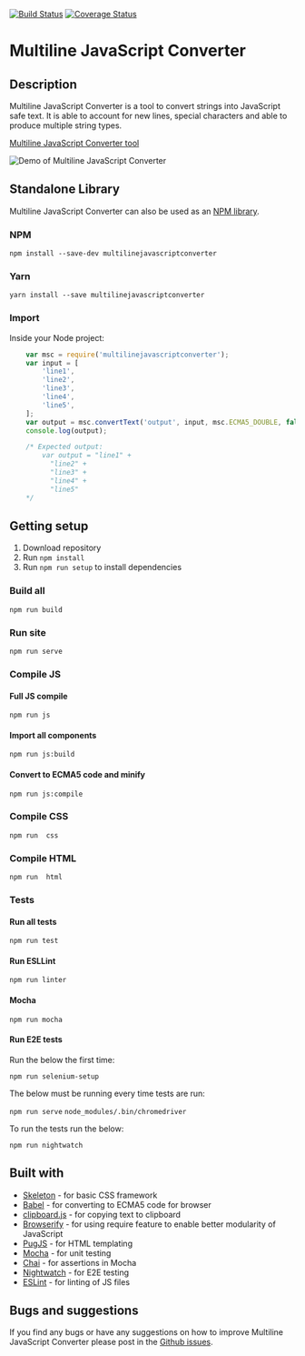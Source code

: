 [![Build Status](https://travis-ci.org/bbody/MultilineJavaScriptConverter.svg?branch=master)](https://travis-ci.org/bbody/MultilineJavaScriptConverterMultilineJavaScriptConverter)
[![Coverage Status](https://coveralls.io/repos/github/bbody/MultilineJavaScriptConverter/badge.svg?branch=master)](https://coveralls.io/github/bbody/MultilineJavaScriptConverter?branch=master)

# Multiline JavaScript Converter
## Description
Multiline JavaScript Converter is a tool to convert strings into JavaScript safe text. It is able to account for new lines, special characters and able to produce multiple string types.

[Multiline JavaScript Converter tool](http://jsstringconverter.bbody.io/)

![Demo of Multiline JavaScript Converter](https://raw.githubusercontent.com/bbody/MultilineJavaScriptConverter/master/screenshots/demo.gif "Demo of Multiline JavaScript Converter")

## Standalone Library

Multiline JavaScript Converter can also be used as an [NPM library](https://www.npmjs.com/package/multilinejavascriptconverter).

### NPM
`npm install --save-dev multilinejavascriptconverter`

### Yarn
`yarn install --save multilinejavascriptconverter`

### Import

Inside your Node project:

```js
    var msc = require('multilinejavascriptconverter');
    var input = [
        'line1',
        'line2',
        'line3',
        'line4',
        'line5',
    ];
    var output = msc.convertText('output', input, msc.ECMA5_DOUBLE, false, true, false, msc.TABS);
    console.log(output);

    /* Expected output:
        var output = "line1" +
          "line2" +
          "line3" +
          "line4" +
          "line5"
    */
```

## Getting setup
1. Download repository
2. Run `npm install`
3. Run `npm run setup` to install dependencies

### Build all
`npm run build`

### Run site
`npm run serve`

### Compile JS
#### Full JS compile
`npm run js`

#### Import all components
`npm run js:build`

#### Convert to ECMA5 code and minify
`npm run js:compile`

### Compile CSS
`npm run  css`

### Compile HTML
`npm run  html`

### Tests
#### Run all tests
`npm run test`

#### Run ESLLint
`npm run linter`

#### Mocha
`npm run mocha`

#### Run E2E tests

Run the below the first time:

`npm run selenium-setup`

The below must be running every time tests are run:

`npm run serve`
`node_modules/.bin/chromedriver`

To run the tests run the below:

`npm run nightwatch`

## Built with
- [Skeleton](http://getskeleton.com/) - for basic CSS framework
- [Babel](https://babeljs.io/) - for converting to ECMA5 code for browser
- [clipboard.js](https://clipboardjs.com/) - for copying text to clipboard
- [Browserify](http://browserify.org/) - for using require feature to enable better modularity of JavaScript
- [PugJS](https://pugjs.org) - for HTML templating
- [Mocha](https://mochajs.org/) - for unit testing
- [Chai](http://www.chaijs.com/) - for assertions in Mocha
- [Nightwatch](https://nightwatchjs.org) - for E2E testing
- [ESLint](https://eslint.org/) - for linting of JS files

## Bugs and suggestions
If you find any bugs or have any suggestions on how to improve Multiline JavaScript Converter please post in the [Github issues](https://github.com/bbody/MultilineJavaScriptConverter/issues).
